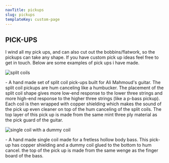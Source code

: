 ```yaml
---
navTitle: pickups
slug: pickups
templateKey: custom-page
---
```

## PICK-UPS

I wind all my pick ups, and can also cut out the bobbins/flatwork, so the pickups can take any shape. If you have custom pick up ideas feel free to get in touch. Below are some examples of pick ups i have made.

![split coils](/img/img_3720.jpg "split coils")

\- A hand made set of split coil pick-ups built for Ali Mahmoud's guitar. The split coil pickups are hum canceling like a humbucker. The placement of the split coil shape gives more low-end response to the lower three strings and more high-end response to the higher three strings (like a p-bass pickup). Each coil is then wrapped with copper shielding which makes the sound of the pick up even cleaner on top of the hum canceling of the split coils. The top layer of this pick up is made from the same mint three ply material as the pick guard of the guitar.

![single coil with a dummy coil](/img/img_3372.jpg "single coil with a dummy coil")

\- A hand made single coil made for a fretless hollow body bass. This pick-up has copper shielding and a dummy coil glued to the bottom to hum cancel. the top of the pick up is made from the same wenge as the finger board of the bass.
